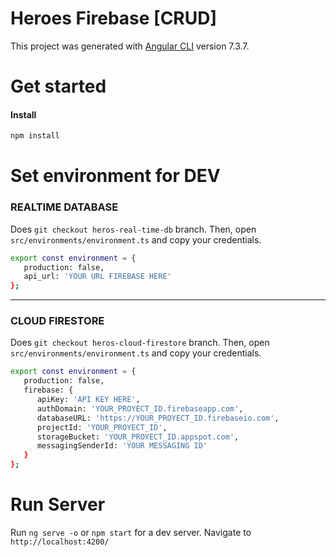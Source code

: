 # Heroes Firebase [CRUD]

This project was generated with [Angular CLI](https://github.com/angular/angular-cli) version 7.3.7.

# Get started

#### Install

```bash
npm install
```
# Set environment for DEV

### **REALTIME DATABASE**

Does `git checkout heros-real-time-db` branch. Then, open `src/environments/environment.ts` and copy your credentials.
```bash
export const environment = {
   production: false,
   api_url: 'YOUR URL FIREBASE HERE'
};
```

--------------------------------------------------------------------------
### **CLOUD FIRESTORE**
Does `git checkout heros-cloud-firestore` branch. Then, open `src/environments/environment.ts` and copy your credentials.
```bash
export const environment = {
   production: false,
   firebase: {
      apiKey: 'API KEY HERE',
      authDomain: 'YOUR_PROYECT_ID.firebaseapp.com',
      databaseURL: 'https://YOUR_PROYECT_ID.firebaseio.com',
      projectId: 'YOUR_PROYECT_ID',
      storageBucket: 'YOUR_PROYECT_ID.appspot.com',
      messagingSenderId: 'YOUR MESSAGING ID'
   }
};
```

# Run Server

Run `ng serve -o` or `npm start` for a dev server. Navigate to `http://localhost:4200/`
